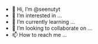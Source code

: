 - 👋 Hi, I’m @seenutyt
- 👀 I’m interested in ...
- 🌱 I’m currently learning ...
- 💞️ I’m looking to collaborate on ...
- 📫 How to reach me ...

<!---
seenutyt/seenutyt is a ✨ special ✨ repository because its `README.md` (this file) appears on your GitHub profile.
You can click the Preview link to take a look at your changes.
--->
